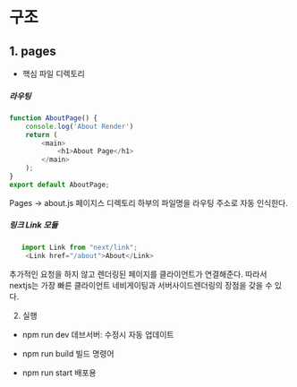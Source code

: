 # 구조

## 1. pages
   - 핵심 파일 디렉토리
##### 라우팅
```javascript
function AboutPage() {
    console.log('About Render')
    return (
        <main>
            <h1>About Page</h1>
        </main>
    );
}
export default AboutPage;
```
Pages
   -> about.js
페이지스 디렉토리 하부의 파일명을 라우팅 주소로 자동 인식한다.


##### 링크 Link 모듈
```javascript
   import Link from "next/link";
    <Link href="/about">About</Link>
```
추가적인 요청을 하지 않고 렌더링된 페이지를 클라이언트가 연결해준다.
따라서 nextjs는 가장 빠른 클라이언트 네비게이팅과 서버사이드렌더링의 장점을 갖을 수 있다.

2. 실행

- npm run dev 
   데브서버: 수정시 자동 업데이트

- npm run build
   빌드 명령어
- npm run start
   배포용 